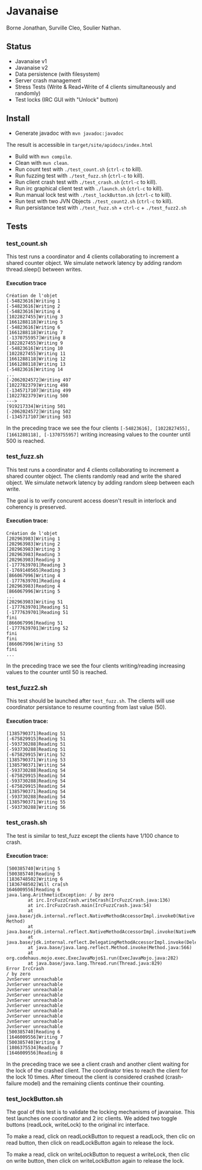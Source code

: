 # Javanaise
Borne Jonathan, Surville Cleo, Soulier Nathan.

## Status

- Javanaise v1
- Javanaise v2
- Data persistence (with filesystem)
- Server crash management
- Stress Tests (Write & Read+Write of 4 clients simultaneously and randomly)
- Test locks (IRC GUI with "Unlock" button)

## Install

- Generate javadoc with `mvn javadoc:javadoc`

The result is accessible in `target/site/apidocs/index.html`

- Build with `mvn compile`.
- Clean with `mvn clean`.
- Run count test with `./test_count.sh` (`ctrl-c` to kill).
- Run fuzzing test with `./test_fuzz.sh`  (`ctrl-c` to kill). 
- Run client crash test with `./test_crash.sh` (`ctrl-c` to kill).
- Run irc graphical client test with `./launch.sh` (`ctrl-c` to kill).
- Run manual lock test with `./test_lockButton.sh` (`ctrl-c` to kill).
- Run test with two JVN Objects `./test_count2.sh` (`ctrl-c` to kill).
- Run persistance test with `./test_fuzz.sh` + `ctrl-c` +  `./test_fuzz2.sh`

## Tests
### test_count.sh

This test runs a coordinator and 4 clients collaborating to increment a shared counter object.
We simulate network latency by adding random thread.sleep() between writes.

#### Execution trace
```
Création de l'objet
[-54823616]Writing 1
[-54823616]Writing 2
[-54823616]Writing 4
[1022827455]Writing 3
[1661288118]Writing 5
[-54823616]Writing 6
[1661288118]Writing 7
[-1370755957]Writing 8
[1022827455]Writing 9
[-54823616]Writing 10
[1022827455]Writing 11
[1661288118]Writing 12
[1661288118]Writing 13
[-54823616]Writing 14
...
[-2062024572]Writing 497
[1022782379]Writing 498
[-1345717107]Writing 499
[1022782379]Writing 500
--->
[919217334]Writing 501
[-2062024572]Writing 502
[-1345717107]Writing 503

```

In the preceding trace we see the four clients
`[-54823616], [1022827455], [1661288118], [-1370755957]`
writing increasing values to the counter until 500 is reached.


### test_fuzz.sh

This test runs a coordinator and 4 clients collaborating to increment a shared counter object.
The clients randomly read and write the shared object.
We simulate network latency by adding random sleep between each write.

The goal is to verify concurent access doesn't result in interlock and coherency is preserved.

#### Execution trace:
```
Création de l'objet
[202963983]Writing 1
[202963983]Writing 2
[202963983]Writing 3
[202963983]Reading 3
[202963983]Reading 3
[-1777639701]Reading 3
[-1769140565]Reading 3
[866067996]Writing 4
[-1777639701]Reading 4
[202963983]Reading 4
[866067996]Writing 5
...
[202963983]Writing 51
[-1777639701]Reading 51
[-1777639701]Reading 51
fini
[866067996]Reading 51
[-1777639701]Writing 52
fini
fini
[866067996]Writing 53
fini
...
```
In the preceding trace we see the four clients
writing/reading increasing values to the counter until 50 is reached.

### test_fuzz2.sh

This test should be launched after `test_fuzz.sh`.
The clients will use coordinator persistance to resume counting from last value (50).

#### Execution trace:
```
[1385790371]Reading 51
[-675829915]Reading 51
[-593730288]Reading 51
[-593730288]Reading 51
[-675829915]Writing 52
[1385790371]Writing 53
[1385790371]Writing 54
[-593730288]Reading 54
[-675829915]Reading 54
[-593730288]Reading 54
[-675829915]Reading 54
[1385790371]Reading 54
[-593730288]Reading 54
[1385790371]Writing 55
[-593730288]Writing 56
```

### test_crash.sh

The test is similar to test_fuzz except the clients
have 1/100 chance to crash.

#### Execution trace:
```
[500385740]Writing 5
[500385740]Reading 5
[1836748502]Writing 6
[1836748502]Will cra[sh
1646009556]Reading 6
java.lang.ArithmeticException: / by zero
        at irc.IrcFuzzCrash.writeCrash(IrcFuzzCrash.java:136)
        at irc.IrcFuzzCrash.main(IrcFuzzCrash.java:54)
        at java.base/jdk.internal.reflect.NativeMethodAccessorImpl.invoke0(Native Method)
        at java.base/jdk.internal.reflect.NativeMethodAccessorImpl.invoke(NativeMethodAccessorImpl.java:62)
        at java.base/jdk.internal.reflect.DelegatingMethodAccessorImpl.invoke(DelegatingMethodAccessorImpl.java:43)
        at java.base/java.lang.reflect.Method.invoke(Method.java:566)
        at org.codehaus.mojo.exec.ExecJavaMojo$1.run(ExecJavaMojo.java:282)
        at java.base/java.lang.Thread.run(Thread.java:829)
Error IrcCrash
/ by zero
JvnServer unreachable
JvnServer unreachable
JvnServer unreachable
JvnServer unreachable
JvnServer unreachable
JvnServer unreachable
JvnServer unreachable
JvnServer unreachable
JvnServer unreachable
JvnServer unreachable
[500385740]Reading 6
[1646009556]Writing 7
[500385740]Writing 8
[1086375534]Reading 7
[1646009556]Reading 8
```

In the preceding trace we see a client crash and another client waiting for the lock of the crashed client.
The coordinator tries to reach the client for the lock 10 times.
After timeout the client is considered crashed (crash-failure model) and
the remaining clients continue their counting.

### test_lockButton.sh

The goal of this test is to validate the locking mechanisms of javanaise.
This test launches one coordinator and 2 irc clients.
We added two toggle buttons (readLock, writeLock) to the original irc interface.

To make a read, click on readLockButton to request a readLock,
then clic on read button, then click on readLockButton again to release the lock.

To make a read, click on writeLockButton to request a writeLock,
then clic on write button, then click on writeLockButton again to release the lock.
